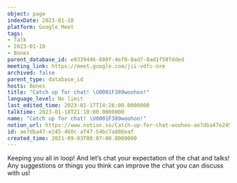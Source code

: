 ```yaml
---
object: page
indexDate: 2023-01-18
platform: Google Meet
tags:
- Talk
- 2023-01-18
- Bones
parent_database_id: e9339446-880f-4ef0-8ad7-8ad1f507dded
meeting_link: https://meet.google.com/jii-vdfc-nre
archived: false
parent_type: database_id
hosts: Bones
title: "Catch up for chat! \U0001F389woohoo!"
language_level: No limit
last_edited_time: 2023-01-17T14:26:00.0000000
talktime: 2023-01-18T21:10:00.0000000
name: "Catch up for chat! \U0001F389woohoo!"
notion_url: https://www.notion.so/Catch-up-for-chat-woohoo-ae7dba47e245460caf4754bc7a886eaf
id: ae7dba47-e245-460c-af47-54bc7a886eaf
created_time: 2021-09-03T00:07:00.0000000
---
```


Keeping you all in loop! And let’s chat your expectation of the chat and talks!
Any suggestions or things you think can improve the chat you can discuss with us!





